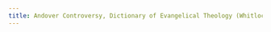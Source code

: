 ```yaml
---
title: Andover Controversy, Dictionary of Evangelical Theology (Whitlock, 2001)/20200707155515319
---
```


